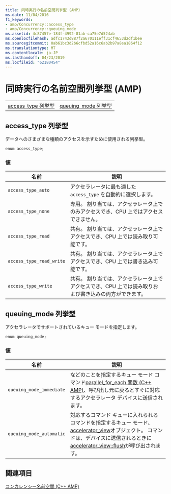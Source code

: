 ```yaml
---
title: 同時実行の名前空間列挙型 (AMP)
ms.date: 11/04/2016
f1_keywords:
- amp/Concurrency::access_type
- amp/Concurrency::queuing_mode
ms.assetid: 4c87457e-184f-4992-81ab-ca75e7d524ab
ms.openlocfilehash: adfc1743d887f2a670111eff31cf4653d2df1bee
ms.sourcegitcommit: 0ab61bc3d2b6cfbd52a16c6ab2b97a8ea1864f12
ms.translationtype: MT
ms.contentlocale: ja-JP
ms.lasthandoff: 04/23/2019
ms.locfileid: "62180454"
---
```

# <a name="concurrency-namespace-enums-amp"></a>同時実行の名前空間列挙型 (AMP)

|||
|-|-|
|[access_type 列挙型](#access_type)|[queuing_mode 列挙型](#queuing_mode)|

##  <a name="access_type"></a>  access_type 列挙型

データへのさまざまな種類のアクセスを示すために使用される列挙型。

```
enum access_type;
```

### <a name="values"></a>値

|名前|説明|
|----------|-----------------|
|`access_type_auto`|アクセラレータに最も適した `access_type` を自動的に選択します。|
|`access_type_none`|専用。 割り当ては、アクセラレータ上でのみアクセスでき、CPU 上ではアクセスできません。|
|`access_type_read`|共有。 割り当ては、アクセラレータ上でアクセスでき、CPU 上では読み取り可能です。|
|`access_type_read_write`|共有。 割り当ては、アクセラレータ上でアクセスでき、CPU 上では書き込み可能です。|
|`access_type_write`|共有。 割り当ては、アクセラレータ上でアクセスでき、CPU 上では読み取りおよび書き込みの両方ができます。|

##  <a name="queuing_mode"></a>  queuing_mode 列挙型

アクセラレータでサポートされているキュー モードを指定します。

```
enum queuing_mode;
```

### <a name="values"></a>値

|名前|説明|
|----------|-----------------|
|`queuing_mode_immediate`|などのことを指定するキュー モード コマンド[parallel_for_each 関数 (C++ AMP)](concurrency-namespace-functions-amp.md#parallel_for_each)、呼び出し元に戻るとすぐに対応するアクセラレータ デバイスに送信されます。|
|`queuing_mode_automatic`|対応するコマンド キューに入れられるコマンドを指定するキュー モード、 [accelerator_view](accelerator-view-class.md)オブジェクト。 コマンドは、デバイスに送信されるときに[accelerator_view::flush](accelerator-view-class.md#flush)が呼び出されます。|

## <a name="see-also"></a>関連項目

[コンカレンシー名前空間 (C++ AMP)](concurrency-namespace-cpp-amp.md)
